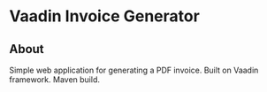 Vaadin Invoice Generator
======================

## About
Simple web application for generating a PDF invoice.
Built on Vaadin framework.
Maven build.